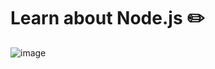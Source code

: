 #  Learn about Node.js ✏️


![image](https://github.com/wnstndks/Nodejs/assets/125172335/99060314-9fbd-4055-b16d-aa02c30d315c)

